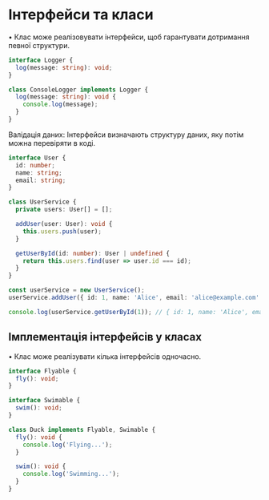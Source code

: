 # **Інтерфейси та класи**

•	Клас може реалізовувати інтерфейси, щоб гарантувати дотримання певної структури.

```ts
interface Logger {
  log(message: string): void;
}

class ConsoleLogger implements Logger {
  log(message: string): void {
    console.log(message);
  }
}
```

Валідація даних:
Інтерфейси визначають структуру даних, яку потім можна перевіряти в коді.
```ts
interface User {
  id: number;
  name: string;
  email: string;
}

class UserService {
  private users: User[] = [];

  addUser(user: User): void {
    this.users.push(user);
  }

  getUserById(id: number): User | undefined {
    return this.users.find(user => user.id === id);
  }
}

const userService = new UserService();
userService.addUser({ id: 1, name: 'Alice', email: 'alice@example.com' });

console.log(userService.getUserById(1)); // { id: 1, name: 'Alice', email: 'alice@example.com' }
```

## Імплементація інтерфейсів у класах
•	Клас може реалізувати кілька інтерфейсів одночасно.
```ts
interface Flyable {
  fly(): void;
}

interface Swimable {
  swim(): void;
}

class Duck implements Flyable, Swimable {
  fly(): void {
    console.log('Flying...');
  }

  swim(): void {
    console.log('Swimming...');
  }
}
```